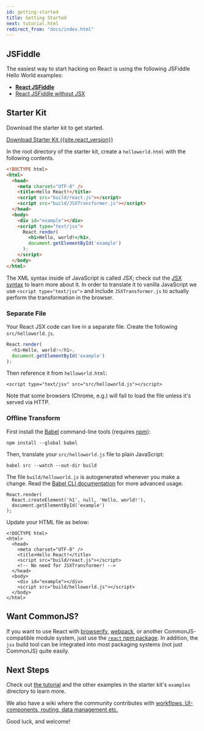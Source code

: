 ```yaml
---
id: getting-started
title: Getting Started
next: tutorial.html
redirect_from: "docs/index.html"
---
```


## JSFiddle

The easiest way to start hacking on React is using the following JSFiddle Hello World examples:

 * **[React JSFiddle](https://jsfiddle.net/reactjs/69z2wepo/)**
 * [React JSFiddle without JSX](https://jsfiddle.net/reactjs/5vjqabv3/)

## Starter Kit

Download the starter kit to get started.

<div class="buttons-unit downloads">
  <a href="/react/downloads/react-{{site.react_version}}.zip" class="button">
    Download Starter Kit {{site.react_version}}
  </a>
</div>

In the root directory of the starter kit, create a `helloworld.html` with the following contents.

```html
<!DOCTYPE html>
<html>
  <head>
    <meta charset="UTF-8" />
    <title>Hello React!</title>
    <script src="build/react.js"></script>
    <script src="build/JSXTransformer.js"></script>
  </head>
  <body>
    <div id="example"></div>
    <script type="text/jsx">
      React.render(
        <h1>Hello, world!</h1>,
        document.getElementById('example')
      );
    </script>
  </body>
</html>
```

The XML syntax inside of JavaScript is called JSX; check out the [JSX syntax](/react/docs/jsx-in-depth.html) to learn more about it. In order to translate it to vanilla JavaScript we use `<script type="text/jsx">` and include `JSXTransformer.js` to actually perform the transformation in the browser.

### Separate File

Your React JSX code can live in a separate file. Create the following `src/helloworld.js`.

```javascript
React.render(
  <h1>Hello, world!</h1>,
  document.getElementById('example')
);
```

Then reference it from `helloworld.html`:

```html{10}
<script type="text/jsx" src="src/helloworld.js"></script>
```

Note that some browsers (Chrome, e.g.) will fail to load the file unless it's served via HTTP.

### Offline Transform

First install the [Babel](http://babeljs.io/) command-line tools (requires [npm](https://www.npmjs.com/)):

```
npm install --global babel
```

Then, translate your `src/helloworld.js` file to plain JavaScript:

```
babel src --watch --out-dir build

```

The file `build/helloworld.js` is autogenerated whenever you make a change. Read the [Babel CLI documentation](http://babeljs.io/docs/usage/cli/) for more advanced usage.

```javascript{2}
React.render(
  React.createElement('h1', null, 'Hello, world!'),
  document.getElementById('example')
);
```


Update your HTML file as below:

```html{7,11}
<!DOCTYPE html>
<html>
  <head>
    <meta charset="UTF-8" />
    <title>Hello React!</title>
    <script src="build/react.js"></script>
    <!-- No need for JSXTransformer! -->
  </head>
  <body>
    <div id="example"></div>
    <script src="build/helloworld.js"></script>
  </body>
</html>
```

## Want CommonJS?

If you want to use React with [browserify](http://browserify.org/), [webpack](https://webpack.github.io/), or another CommonJS-compatible module system, just use the [`react` npm package](https://www.npmjs.com/package/react). In addition, the `jsx` build tool can be integrated into most packaging systems (not just CommonJS) quite easily.

## Next Steps

Check out [the tutorial](/react/docs/tutorial.html) and the other examples in the starter kit's `examples` directory to learn more.

We also have a wiki where the community contributes with [workflows, UI-components, routing, data management etc.](https://github.com/facebook/react/wiki/Complementary-Tools)

Good luck, and welcome!
